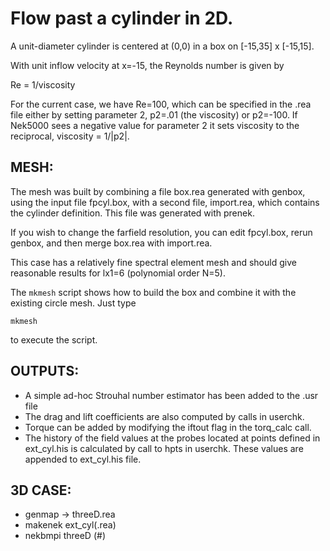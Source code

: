 # Flow past a cylinder in 2D.

A unit-diameter cylinder is centered at (0,0) in a box on [-15,35] x [-15,15].

With unit inflow velocity at x=-15, the Reynolds number is given by

  Re = 1/viscosity

For the current case, we have Re=100, which can be specified in the
.rea file either by setting parameter 2, p2=.01 (the viscosity) or 
p2=-100.  If Nek5000 sees a negative value for parameter 2 it sets
viscosity to the reciprocal, viscosity = 1/|p2|.

## MESH:

The mesh was built by combining a file box.rea generated with genbox, 
using the input file fpcyl.box, with a second file, import.rea, which
contains the cylinder definition.  This file was generated with prenek.

If you wish to change the farfield resolution, you can edit fpcyl.box,
rerun genbox, and then merge box.rea with import.rea.

This case has a relatively fine spectral element mesh and should give
reasonable results for lx1=6 (polynomial order N=5).

The `mkmesh` script shows how to build the box and combine it with
the existing circle mesh.   Just type 

`mkmesh`

to execute the script.

## OUTPUTS:

 * A simple ad-hoc Strouhal number estimator has been added to the .usr file 
 * The drag and lift coefficients are also computed by calls in userchk.
 * Torque can be added by modifying the iftout flag in the torq_calc call.
 * The history of the field values at the probes located at points defined in ext_cyl.his is calculated by call to hpts in userchk. These values are appended to ext_cyl.his file.

## 3D CASE:
* genmap -> threeD.rea
* makenek ext_cyl(.rea)
* nekbmpi threeD (#)

